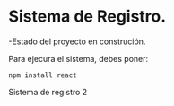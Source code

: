 <h1> Sistema de Registro.</h1>

-Estado del proyecto en construción.

Para ejecura el sistema, debes poner:

```npm install react```

Sistema de registro 2

